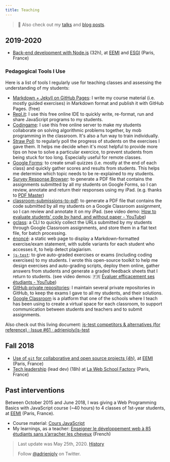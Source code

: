```yaml
---
title: Teaching
---
```


> 📌 Also check out my [talks](/talks) and [blog posts](/posts).

## 2019-2020

- [Back-end development with Node.js](https://adrienjoly.com/cours-nodejs/) (32h), at [EEMI](http://www.eemi.com/) and [ESGI](https://www.esgi.fr) (Paris, France)

### Pedagogical Tools I Use

Here is a list of tools I regularly use for teaching classes and assessing the understanding of my students:

- [Markdown + Jekyll on GitHub Pages](https://pages.github.com/): I write my course material (i.e. mostly guided exercises) in Markdown format and publish it with GitHub Pages. (free)
- [Repl.it](https://repl.it/): I use this free online IDE to quickly write, re-format, run and share JavaScript programs to my students.
- [Codingame](https://www.codingame.com/): I use this free online server to make my students collaborate on solving algorithmic problems together, by mob programming in the classroom. It's also a fun way to train individually.
- [Straw Poll](https://www.strawpoll.me/): to regularly poll the progress of students on the exercises I gave them. It helps me decide when it's most helpful to provide more tips on how to solve a particular exercice, to prevent students from being stuck for too long. Especially useful for remote classes.
- [Google Forms](https://www.google.com/forms/about): to create small quizzes (i.e. mostly at the end of each class) and quickly gather scores and results from students. This helps me determine which topic needs to be re-explained to my students.
- [Survey Response Browser](https://survey-response-browser.herokuapp.com/): to generate a PDF file that contains the assignments submitted by all my students on Google Forms, so I can review, annotate and return their responses using my iPad. (e.g. thanks to [PDF Master](http://www.appxy.com/pdf-master/))
- [classroom-submissions-to-pdf](https://github.com/adrienjoly/classroom-submissions-to-pdf): to generate a PDF file that contains the code submitted by all my students on a Google Classroom assignment, so I can review and annotate it on my iPad. (see video demo: [How to evaluate students' code by hand, and without paper - YouTube](https://www.youtube.com/watch?v=L7NQNe72Jec))
- [gclass](https://www.npmjs.com/package/gclass): a CLI to quickly collect the URLs submitted by my students through Google Classroom assignments, and store them in a flat text file, for batch processing.
- [énoncé](https://github.com/adrienjoly/enonce): a static web page to display a Markdown-formatted exercise/exam statement, with subtle variants for each student who accesses it, to help detect plagiarism.
- [`js-test`](https://github.com/adrienjoly/js-test): to give auto-graded exercises or exams (including coding exercises) to my students. I wrote this open-source toolkit to help me design exercises and auto-grading scripts, deploy them online, gather answers from students and generate a graded feedback sheets that I return to students. (see video demos: 🇫🇷 [Évaluer efficacement ses étudiants - YouTube](https://www.youtube.com/playlist?list=PLmzn1C-VN6G7DsJb9wn29Pv2XkrF8aI6Q))
- [GitHub private repositories](https://help.github.com/en/github/getting-started-with-github/githubs-products#github-free): I maintain several private repositories in GitHub, to keep the exams I gave to all my students, and their solutions.
- [Google Classroom](https://edu.google.com/products/classroom) is a platform that one of the schools where I teach has been using to create a virtual space for each classroom, to support communication between students and teachers and to submit assignments.

<!-- also see "Outils d'aide à la pédagogie" (https://docs.google.com/document/d/1wCHfLN3aKLLqeNd105DTaKGCavD1qlX1vgERVwM6Gt4/edit?usp=sharing) -->

Also check out this living document: [js-test competitors & alternatives (for reference) · Issue #61 · adrienjoly/js-test](https://github.com/adrienjoly/js-test/issues/61)

## Fall 2018

- [Use of `git` for collaborative and open source projects (4h)](https://adrienjoly.com/cours-git/), at [EEMI](http://www.eemi.com/) (Paris, France)
- [Tech leadership](https://adrienjoly.com/cours-lead-dev/) (lead dev) (18h) at [La Web School Factory](https://www.webschoolfactory.fr/) (Paris, France)

## Past interventions

Between October 2015 and June 2018, I was giving a Web Programming Basics with JavaScript course (~40 hours) to 4 classes of 1st-year students, at [EEMI](http://www.eemi.com/) (Paris, France).

- Course material: [Cours JavaScript](https://adrienjoly.com/cours-javascript/)
- My learnings, as a teacher: [Enseigner le développement web à 85 étudiants sans s’arracher les cheveux](https://medium.com/scribe/enseigner-le-d%C3%A9veloppement-web-%C3%A0-85-%C3%A9tudiants-sans-sarracher-les-cheveux-%EF%B8%8F-e518274f7063) (French)

> Last update was May 25th, 2020. [History](https://github.com/adrienjoly/adrienjoly.github.com/commits/master/teaching)
>
> Follow [@adrienjoly](https://twitter.com/adrienjoly) on Twitter.
